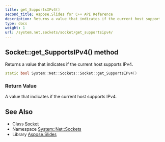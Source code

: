 ```yaml
---
title: get_SupportsIPv4()
second_title: Aspose.Slides for C++ API Reference
description: Returns a value that indicates if the current host supports IPv4.
type: docs
weight: 1
url: /system.net.sockets/socket/get_supportsipv4/
---
```

## Socket::get_SupportsIPv4() method


Returns a value that indicates if the current host supports IPv4.

```cpp
static bool System::Net::Sockets::Socket::get_SupportsIPv4()
```


### Return Value

A value that indicates if the current host supports IPv4.

## See Also

* Class [Socket](../)
* Namespace [System::Net::Sockets](../../)
* Library [Aspose.Slides](../../../)